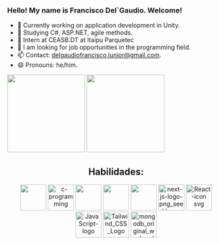### Hello! My name is Francisco Del`Gaudio. Welcome!
- 🔭 Currently working on application development in Unity.  
- 🌱 Studying C#, ASP.NET, agile methods.  
- 👯 Intern at CEASB.DT at Itaipu Parquetec  
- 🤔 I am looking for job opportunities in the programming field.  
- 📫 Contact: delgaudiofrancisco.junior@gmail.com.  
- 😄 Pronouns: he/him.  
  
<div>
<img src="https://github-readme-stats.vercel.app/api?username=franciscodelgaudio&include_all_commits=true&count_private=true&show_icons=true&line_height=20&title_color=2B5BBD&icon_color=1124BB&text_color=A1A1A1&bg_color=0,000000,130F40" height="180cm"/>
<img src="https://github-readme-stats.vercel.app/api/top-langs?username=franciscodelgaudio&show_icons=true&locale=en&layout=compact&theme=dark" height="180cm"/>
</div>

<div align="center">
<h2>Habilidades: </h2>
<img src="https://cdn.jsdelivr.net/gh/devicons/devicon@latest/icons/unity/unity-original.svg" height="60" /> 
<img height="60" alt="c-programming" src="https://github.com/user-attachments/assets/a0555045-2a1a-4b91-816c-12259641a620" />
<img src="https://cdn.jsdelivr.net/gh/devicons/devicon@latest/icons/cplusplus/cplusplus-original.svg" height="60"/>
<img src="https://cdn.jsdelivr.net/gh/devicons/devicon@latest/icons/csharp/csharp-original.svg" height="60"/>
<img src="https://cdn.jsdelivr.net/gh/devicons/devicon@latest/icons/java/java-original.svg" height="60"/>    
<img height="60" alt="next-js-logo-png_seeklogo-321806" src="https://github.com/user-attachments/assets/a111f805-14c7-4a38-81cf-6b62a5ffbcbc" />
<img height="60" alt="React-icon svg" src="https://github.com/user-attachments/assets/aa2078fc-866d-4679-8c1e-028ea470a113" />
<img height="60" alt="JavaScript-logo" src="https://github.com/user-attachments/assets/993117f6-0c5b-44c0-aa78-5b744411211c" />
<img height="60" alt="Tailwind_CSS_Logo svg" src="https://github.com/user-attachments/assets/c0c95317-476b-4bc2-93d9-7244ca4e998f" />
<img height="60" alt="mongodb_original_wordmark_logo_icon_146425" src="https://github.com/user-attachments/assets/3c39eefb-6b15-43d7-9f79-8aaca6478d0d" />
</div>
